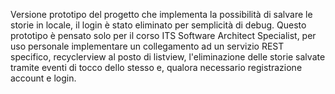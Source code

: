 Versione prototipo del progetto che implementa la possibilità di salvare le storie in locale, il login è stato eliminato per semplicità di debug.
Questo prototipo è pensato solo per il corso ITS Software Architect Specialist, per uso personale implementare un collegamento ad un servizio REST specifico, recyclerview al posto di listview, l'eliminazione delle storie salvate tramite eventi di tocco dello stesso e, qualora necessario registrazione account e login.

